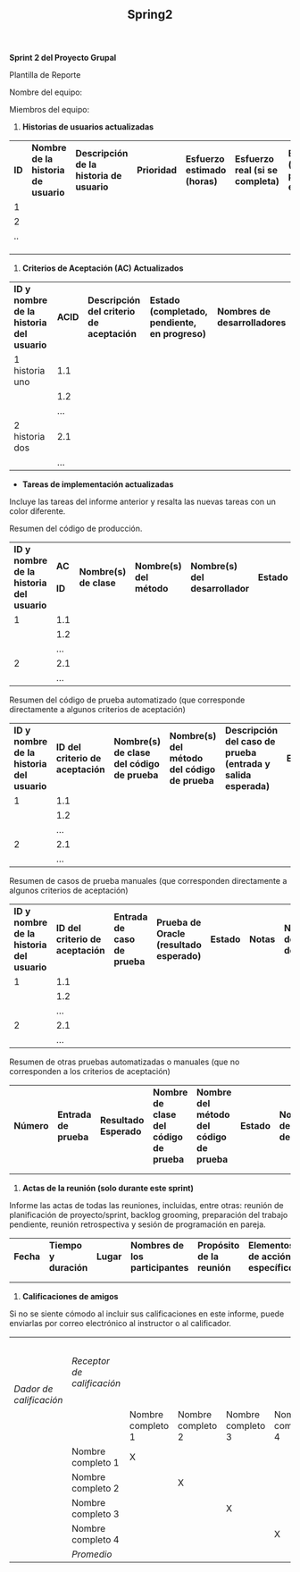 <html><head><meta http-equiv="Content-Type" content="text/html; charset=utf-8"/><title>Spring2</title><style>
/* cspell:disable-file */
/* webkit printing magic: print all background colors */

</style></head><body><article id="bf8ff7c7-635b-4b81-ac5b-d1de38861fc9" class="page sans"><header><h1 class="page-title">Spring2</h1><p class="page-description"></p></header><div class="page-body"><p id="60803651-df13-482b-ab84-d5c067d581bb" class=""><strong>Sprint 2 del Proyecto Grupal</strong></p><p id="585761e3-14c2-49ad-9480-b36012219768" class="">Plantilla de Reporte</p><p id="a38209bd-6024-4498-82e2-91b840139b28" class="">Nombre del equipo:</p><p id="c7ec4ea3-c942-4236-94f6-dac1abacb699" class="">Miembros del equipo:</p><ol type="1" id="6e1e655c-74e2-44e5-850e-b9b24a8943a8" class="numbered-list" start="1"><li><strong>Historias de usuarios actualizadas</strong></li></ol><table id="437de621-8286-4a68-8c67-5469fdf21c82" class="simple-table"><tbody><tr id="10ee2b51-377d-4762-b8f2-32a507b569d9"><td id="fgta" class=""><strong>ID</strong></td><td id="f]Qh" class=""><strong>Nombre de la historia de usuario</strong></td><td id="iN|b" class=""><strong>Descripción de la historia de usuario</strong></td><td id="aOKP" class=""><strong>Prioridad</strong></td><td id="CYcz" class=""><strong>Esfuerzo estimado (horas)</strong></td><td id="abh;" class=""><strong>Esfuerzo real (si se completa)</strong></td><td id="jcVu" class=""><strong>Estado (completado, pendiente, en curso )</strong></td><td id="lY`&lt;" class=""><strong>Desarrolladores</strong></td></tr><tr id="4ba1ab6b-7949-48bd-8d08-6b067b5ec3c5"><td id="fgta" class="">1</td><td id="f]Qh" class=""></td><td id="iN|b" class=""></td><td id="aOKP" class=""></td><td id="CYcz" class=""></td><td id="abh;" class=""></td><td id="jcVu" class=""></td><td id="lY`&lt;" class=""></td></tr><tr id="d5b61ada-9e7f-4da1-b017-f557ad97057a"><td id="fgta" class="">2</td><td id="f]Qh" class=""></td><td id="iN|b" class=""></td><td id="aOKP" class=""></td><td id="CYcz" class=""></td><td id="abh;" class=""></td><td id="jcVu" class=""></td><td id="lY`&lt;" class=""></td></tr><tr id="0a6b0658-03af-403d-b9e4-7e612fa18a16"><td id="fgta" class="">..</td><td id="f]Qh" class=""></td><td id="iN|b" class=""></td><td id="aOKP" class=""></td><td id="CYcz" class=""></td><td id="abh;" class=""></td><td id="jcVu" class=""></td><td id="lY`&lt;" class=""></td></tr><tr id="33f32388-5e84-4799-9a86-51c03b2c4015"><td id="fgta" class=""></td><td id="f]Qh" class=""></td><td id="iN|b" class=""></td><td id="aOKP" class=""></td><td id="CYcz" class=""></td><td id="abh;" class=""></td><td id="jcVu" class=""></td><td id="lY`&lt;" class=""></td></tr><tr id="ce5f6367-7215-4eb1-a569-61bceb9702b7"><td id="fgta" class=""></td><td id="f]Qh" class=""></td><td id="iN|b" class=""></td><td id="aOKP" class=""></td><td id="CYcz" class=""></td><td id="abh;" class=""></td><td id="jcVu" class=""></td><td id="lY`&lt;" class=""></td></tr><tr id="12899c85-a300-410a-b311-3b3e820d44f2"><td id="fgta" class=""></td><td id="f]Qh" class=""></td><td id="iN|b" class=""></td><td id="aOKP" class=""></td><td id="CYcz" class=""></td><td id="abh;" class=""></td><td id="jcVu" class=""></td><td id="lY`&lt;" class=""></td></tr></tbody></table><ol type="1" id="5823ea40-1c45-41f4-885f-49732d6fe8d9" class="numbered-list" start="1"><li><strong>Criterios de Aceptación (AC) Actualizados</strong></li></ol><table id="329d93b7-31af-414b-8524-75b3eb78795a" class="simple-table"><tbody><tr id="f1891535-efef-4518-b938-3f62129e59b6"><td id="E_P~" class=""><strong>ID y nombre de la historia del usuario</strong></td><td id="{DKx" class=""><strong>ACID</strong></td><td id="meqG" class=""><strong>Descripción del criterio de aceptación</strong></td><td id="@UP_" class=""><strong>Estado (completado, pendiente, en progreso)</strong></td><td id="&lt;iKI" class=""><strong>Nombres de desarrolladores</strong></td></tr><tr id="9e97fa01-4555-4359-8765-8062cf3aa35c"><td id="E_P~" class="">1 historia uno</td><td id="{DKx" class="">1.1</td><td id="meqG" class=""></td><td id="@UP_" class=""></td><td id="&lt;iKI" class=""></td></tr><tr id="f5e6e6ac-f312-44c1-8fc1-06f539a2362c"><td id="E_P~" class=""></td><td id="{DKx" class="">1.2</td><td id="meqG" class=""></td><td id="@UP_" class=""></td><td id="&lt;iKI" class=""></td></tr><tr id="c37ae4f7-4670-4d1e-92ca-a643cf7e9586"><td id="E_P~" class=""></td><td id="{DKx" class="">…</td><td id="meqG" class=""></td><td id="@UP_" class=""></td><td id="&lt;iKI" class=""></td></tr><tr id="f1cf1d92-c028-4fd3-a9df-6e47e2afdc12"><td id="E_P~" class="">2 historia dos</td><td id="{DKx" class="">2.1</td><td id="meqG" class=""></td><td id="@UP_" class=""></td><td id="&lt;iKI" class=""></td></tr><tr id="f9082c7e-5a38-4fb4-b4fb-eca10965ae95"><td id="E_P~" class=""></td><td id="{DKx" class="">…</td><td id="meqG" class=""></td><td id="@UP_" class=""></td><td id="&lt;iKI" class=""></td></tr></tbody></table><ul id="dad95ae3-683b-4958-b643-ddfe62f62376" class="bulleted-list"><li style="list-style-type:disc"><strong>Tareas de implementación actualizadas</strong></li></ul><p id="8854ab1a-cd15-4a20-8a42-2cf472511864" class="">Incluye las tareas del informe anterior y resalta las nuevas tareas con un color diferente.</p><p id="1b68c024-0b93-4b82-becb-517bb792e30c" class="">Resumen del código de producción.</p><table id="08d82d34-37b7-466e-82f4-13171b469a54" class="simple-table"><tbody><tr id="7c8dd4c6-aba7-4c17-9769-bfa065cd46bf"><td id="&gt;P]~" class=""><strong>ID y nombre de la historia del usuario</strong></td><td id="PCND" class=""><strong>AC</strong><br/><br/><strong>ID</strong></td><td id="Uv{~" class=""><strong>Nombre(s) de clase</strong></td><td id="Fu\&lt;" class=""><strong>Nombre(s) del método</strong></td><td id="tk~J" class=""><strong>Nombre(s) del desarrollador</strong></td><td id="gG&gt;I" class=""><strong>Estado</strong></td><td id="yARO" class=""><strong>Notas (opcional)</strong></td></tr><tr id="91f81f37-b2be-4b69-8d6b-8b4da92a7527"><td id="&gt;P]~" class="">1</td><td id="PCND" class="">1.1</td><td id="Uv{~" class=""></td><td id="Fu\&lt;" class=""></td><td id="tk~J" class=""></td><td id="gG&gt;I" class=""></td><td id="yARO" class=""></td></tr><tr id="4f2a7c0d-a13f-4336-b83c-09afb16a596c"><td id="&gt;P]~" class=""></td><td id="PCND" class="">1.2</td><td id="Uv{~" class=""></td><td id="Fu\&lt;" class=""></td><td id="tk~J" class=""></td><td id="gG&gt;I" class=""></td><td id="yARO" class=""></td></tr><tr id="99bbc2b0-b447-4a4c-bedf-51dd2305b62a"><td id="&gt;P]~" class=""></td><td id="PCND" class="">…</td><td id="Uv{~" class=""></td><td id="Fu\&lt;" class=""></td><td id="tk~J" class=""></td><td id="gG&gt;I" class=""></td><td id="yARO" class=""></td></tr><tr id="5e350170-259d-473b-9dde-d3c63b5d8ab4"><td id="&gt;P]~" class="">2</td><td id="PCND" class="">2.1</td><td id="Uv{~" class=""></td><td id="Fu\&lt;" class=""></td><td id="tk~J" class=""></td><td id="gG&gt;I" class=""></td><td id="yARO" class=""></td></tr><tr id="2ae8ecde-6e3d-4beb-b59f-97a0f0745399"><td id="&gt;P]~" class=""></td><td id="PCND" class="">…</td><td id="Uv{~" class=""></td><td id="Fu\&lt;" class=""></td><td id="tk~J" class=""></td><td id="gG&gt;I" class=""></td><td id="yARO" class=""></td></tr></tbody></table><p id="43caa295-c97c-48bc-b458-1277135122d2" class="">Resumen del código de prueba automatizado (que corresponde directamente a algunos criterios de aceptación)</p><table id="0cd4f51b-540c-4389-acb0-dc5ea7dfe421" class="simple-table"><tbody><tr id="4f3f78e8-3d27-42fc-abdd-93377de0fb00"><td id="ga_b" class=""><strong>ID y nombre de la historia del usuario</strong></td><td id="lf&gt;s" class=""><strong>ID del criterio de aceptación</strong></td><td id="pop=" class=""><strong>Nombre(s) de clase del código de prueba</strong></td><td id="I?k|" class=""><strong>Nombre(s) del método del código de prueba</strong></td><td id="blgg" class=""><strong>Descripción del caso de prueba (entrada y salida esperada)</strong></td><td id="lQ@^" class=""><strong>Estado</strong></td><td id="Pi\@" class=""><strong>Nombre(s) del desarrollador</strong></td></tr><tr id="8823be21-65c6-4a82-a898-0a0c5f87c4e0"><td id="ga_b" class="">1</td><td id="lf&gt;s" class="">1.1</td><td id="pop=" class=""></td><td id="I?k|" class=""></td><td id="blgg" class=""></td><td id="lQ@^" class=""></td><td id="Pi\@" class=""></td></tr><tr id="f1f776bb-cbfd-494d-8858-970525351f5e"><td id="ga_b" class=""></td><td id="lf&gt;s" class="">1.2</td><td id="pop=" class=""></td><td id="I?k|" class=""></td><td id="blgg" class=""></td><td id="lQ@^" class=""></td><td id="Pi\@" class=""></td></tr><tr id="a07ddb6d-a8cc-434c-8139-ff615324ce15"><td id="ga_b" class=""></td><td id="lf&gt;s" class="">…</td><td id="pop=" class=""></td><td id="I?k|" class=""></td><td id="blgg" class=""></td><td id="lQ@^" class=""></td><td id="Pi\@" class=""></td></tr><tr id="54c3854d-3a1b-44eb-93f8-8df63020dbcd"><td id="ga_b" class="">2</td><td id="lf&gt;s" class="">2.1</td><td id="pop=" class=""></td><td id="I?k|" class=""></td><td id="blgg" class=""></td><td id="lQ@^" class=""></td><td id="Pi\@" class=""></td></tr><tr id="85d372dc-c90b-4e86-8652-3b0ec4c3365d"><td id="ga_b" class=""></td><td id="lf&gt;s" class="">…</td><td id="pop=" class=""></td><td id="I?k|" class=""></td><td id="blgg" class=""></td><td id="lQ@^" class=""></td><td id="Pi\@" class=""></td></tr></tbody></table><p id="c0ccd59e-9a4b-44c0-a4ef-82711285fec9" class="">Resumen de casos de prueba manuales (que corresponden directamente a algunos criterios de aceptación)</p><table id="aac1ccd9-0d36-4c63-b209-0452c46e55e5" class="simple-table"><tbody><tr id="e875675d-4168-45c6-b18a-94234d417f81"><td id="rAC;" class=""><strong>ID y nombre de la historia del usuario</strong></td><td id="Bhk]" class=""><strong>ID del criterio de aceptación</strong></td><td id="rLmn" class=""><strong>Entrada de caso de prueba</strong></td><td id="^zuP" class=""><strong>Prueba de Oracle (resultado esperado)</strong></td><td id="kYbB" class=""><strong>Estado</strong></td><td id="]Ny~" class=""><strong>Notas</strong></td><td id="{xSq" class=""><strong>Nombre(s) del desarrollador</strong></td></tr><tr id="572c8587-67c0-48fb-a7ea-964dcb53417a"><td id="rAC;" class="">1</td><td id="Bhk]" class="">1.1</td><td id="rLmn" class=""></td><td id="^zuP" class=""></td><td id="kYbB" class=""></td><td id="]Ny~" class=""></td><td id="{xSq" class=""></td></tr><tr id="02901e10-0824-4c2e-a031-8ee5c5a927d2"><td id="rAC;" class=""></td><td id="Bhk]" class="">1.2</td><td id="rLmn" class=""></td><td id="^zuP" class=""></td><td id="kYbB" class=""></td><td id="]Ny~" class=""></td><td id="{xSq" class=""></td></tr><tr id="928a9d49-daef-45c7-942d-b373971dcb66"><td id="rAC;" class=""></td><td id="Bhk]" class="">…</td><td id="rLmn" class=""></td><td id="^zuP" class=""></td><td id="kYbB" class=""></td><td id="]Ny~" class=""></td><td id="{xSq" class=""></td></tr><tr id="b499c5ad-de4e-4c38-9f16-95dd7de04a21"><td id="rAC;" class="">2</td><td id="Bhk]" class="">2.1</td><td id="rLmn" class=""></td><td id="^zuP" class=""></td><td id="kYbB" class=""></td><td id="]Ny~" class=""></td><td id="{xSq" class=""></td></tr><tr id="65e4ef70-b6c0-4aaf-b625-8a20ed84d733"><td id="rAC;" class=""></td><td id="Bhk]" class="">…</td><td id="rLmn" class=""></td><td id="^zuP" class=""></td><td id="kYbB" class=""></td><td id="]Ny~" class=""></td><td id="{xSq" class=""></td></tr></tbody></table><p id="a8a9aa04-f15e-4e89-ba5b-375dbdd877f8" class="">Resumen de otras pruebas automatizadas o manuales (que no corresponden a los criterios de aceptación)</p><table id="1af9544b-42e7-4f59-b1a4-74490c5a545c" class="simple-table"><tbody><tr id="cf752e26-658f-4a4b-84fe-6acec4f54619"><td id="ijOT" class=""><strong>Número</strong></td><td id="sDph" class=""><strong>Entrada de prueba</strong></td><td id="Qb`f" class=""><strong>Resultado Esperado</strong></td><td id="dian" class=""><strong>Nombre de clase del código de prueba</strong></td><td id="?s=r" class=""><strong>Nombre del método del código de prueba</strong></td><td id="a\xX" class=""><strong>Estado</strong></td><td id="h]l~" class=""><strong>Nombre(s) del desarrollador</strong></td></tr><tr id="78156148-f500-42b5-95d4-f41776d22b96"><td id="ijOT" class=""></td><td id="sDph" class=""></td><td id="Qb`f" class=""></td><td id="dian" class=""></td><td id="?s=r" class=""></td><td id="a\xX" class=""></td><td id="h]l~" class=""></td></tr><tr id="f4f1727c-05af-417c-adf4-9a2918dedfa9"><td id="ijOT" class=""></td><td id="sDph" class=""></td><td id="Qb`f" class=""></td><td id="dian" class=""></td><td id="?s=r" class=""></td><td id="a\xX" class=""></td><td id="h]l~" class=""></td></tr></tbody></table><ol type="1" id="702bee8e-ca09-4287-b617-58c539259566" class="numbered-list" start="1"><li><strong>Actas de la reunión (solo durante este sprint)</strong></li></ol><p id="b616ca6d-4194-4f7b-a290-a61b639b6f68" class="">Informe las actas de todas las reuniones, incluidas, entre otras: reunión de planificación de proyecto/sprint, backlog grooming, preparación del trabajo pendiente, reunión retrospectiva y sesión de programación en pareja.</p><table id="d3f184f3-a386-4e42-9f3c-36068be58b23" class="simple-table"><tbody><tr id="6782b47f-30f1-446a-ba19-039e2ec4cfc3"><td id="cv=e" class=""><strong>Fecha</strong></td><td id="?s&gt;t" class=""><strong>Tiempo y duración</strong></td><td id="YE&lt;^" class=""><strong>Lugar</strong></td><td id="VzDJ" class=""><strong>Nombres de los participantes</strong></td><td id="e:Sg" class=""><strong>Propósito de la reunión</strong></td><td id="HDB=" class=""><strong>Elementos de acción específicos</strong></td></tr><tr id="c9e7cdc9-3b06-473a-a226-cca46569a8a5"><td id="cv=e" class=""></td><td id="?s&gt;t" class=""></td><td id="YE&lt;^" class=""></td><td id="VzDJ" class=""></td><td id="e:Sg" class=""></td><td id="HDB=" class=""></td></tr><tr id="dfac2fa3-f8d1-422e-9e04-367d4b829b71"><td id="cv=e" class=""></td><td id="?s&gt;t" class=""></td><td id="YE&lt;^" class=""></td><td id="VzDJ" class=""></td><td id="e:Sg" class=""></td><td id="HDB=" class=""></td></tr></tbody></table><ol type="1" id="8ce9020e-e6c9-4cb0-9c7a-f114d8dde885" class="numbered-list" start="1"><li><strong>Calificaciones de amigos</strong></li></ol><p id="7b34da37-e784-46ac-acfc-78087de1ec46" class="">Si no se siente cómodo al incluir sus calificaciones en este informe, puede enviarlas por correo electrónico al instructor o al calificador.</p><table id="89c9bcc3-15b2-48e1-a078-a35e6edc610a" class="simple-table"><tbody><tr id="53dde915-5ed2-4f40-bbcd-683cf76862d3"><td id="|H\k" class=""><br/> <br/> <br/><br/><em>Dador de calificación</em></td><td id="I{SB" class=""><em>Receptor de calificación</em></td><td id="P{SG" class=""></td><td id="wZ:x" class=""></td><td id="^jEB" class=""></td><td id="gXKJ" class=""></td></tr><tr id="f5f422e5-f88f-4b0e-9509-7672eab23799"><td id="|H\k" class=""></td><td id="I{SB" class=""></td><td id="P{SG" class="">Nombre completo 1</td><td id="wZ:x" class="">Nombre completo 2</td><td id="^jEB" class="">Nombre completo 3</td><td id="gXKJ" class="">Nombre completo 4</td></tr><tr id="8683950a-6603-4346-ad62-8dd017703992"><td id="|H\k" class=""></td><td id="I{SB" class="">Nombre completo 1</td><td id="P{SG" class="">X</td><td id="wZ:x" class=""></td><td id="^jEB" class=""></td><td id="gXKJ" class=""></td></tr><tr id="8d785e1f-8858-4ca8-b2f7-2f5935c64817"><td id="|H\k" class=""></td><td id="I{SB" class="">Nombre completo 2</td><td id="P{SG" class=""></td><td id="wZ:x" class="">X</td><td id="^jEB" class=""></td><td id="gXKJ" class=""></td></tr><tr id="f7e8afe8-4c5b-4873-8d35-0dae9b19f4b0"><td id="|H\k" class=""></td><td id="I{SB" class="">Nombre completo 3</td><td id="P{SG" class=""></td><td id="wZ:x" class=""></td><td id="^jEB" class="">X</td><td id="gXKJ" class=""></td></tr><tr id="fa970a5c-f17c-40d2-9b5c-82f2cdb6af1d"><td id="|H\k" class=""></td><td id="I{SB" class="">Nombre completo 4</td><td id="P{SG" class=""></td><td id="wZ:x" class=""></td><td id="^jEB" class=""></td><td id="gXKJ" class="">X</td></tr><tr id="f29bf964-da05-4621-b166-20fb5dfda9fa"><td id="|H\k" class=""></td><td id="I{SB" class=""><em>Promedio</em></td><td id="P{SG" class=""></td><td id="wZ:x" class=""></td><td id="^jEB" class=""></td><td id="gXKJ" class=""></td></tr></tbody></table></div></article><span class="sans" style="font-size:14px;padding-top:2em"></span></body></html>